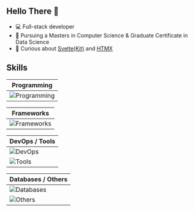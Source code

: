 ## Hello There 🤙

- 💻 Full-stack developer
- 🐃 Pursuing a Masters in Computer Science & Graduate Certificate in Data Science
- 🤔 Curious about [Svelte(Kit)](https://svelte.dev/) and [HTMX](https://htmx.org/)

## Skills

| Programming                                                                                |
|--------------------------------------------------------------------------------------------|
| ![Programming](https://skillicons.dev/icons?i=java,python,ruby,r,html,css,js,ts&perline=4) | 

| Frameworks                                                                                                     |
|----------------------------------------------------------------------------------------------------------------|
| ![Frameworks](https://skillicons.dev/icons?i=react,svelte,rails,spring,tailwind,fastapi,jquery,vite&perline=4) |

| DevOps / Tools                                                     |
|--------------------------------------------------------------------|
| ![DevOps](https://skillicons.dev/icons?i=git,github,aws,docker)    | 
| ![Tools](https://skillicons.dev/icons?i=idea,vscode,sublime,maven) | 

| Databases / Others                                                    |
|-----------------------------------------------------------------------|
| ![Databases](https://skillicons.dev/icons?i=cassandra,mysql,postgres) |
| ![Others](https://skillicons.dev/icons?i=md,obsidian,figma)           |

